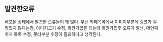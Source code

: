 ## 발견한오류
배포된 상태에서 발견한 오류들이 꽤 많다. 우선 카페목록에서 이미지부분에 링크가 걸려있지 않다는점, 이미지크기 수정, 회원가입은 되는데 회원가입후 오류가 발생, 메인페이지 목록 수정, 풋터부분 수정이 필요하다고 생각된다.
